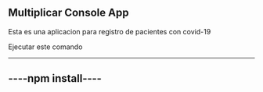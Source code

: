## Multiplicar Console App

Esta es una aplicacion para registro de pacientes con covid-19

Ejecutar este comando

-------------------
----npm install----
-------------------